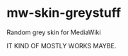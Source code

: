 mw-skin-greystuff
=================

Random grey skin for MediaWiki

IT KIND OF MOSTLY WORKS MAYBE.

